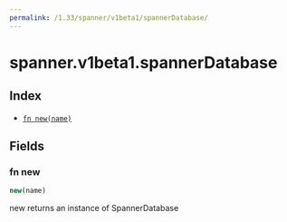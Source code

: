 ```yaml
---
permalink: /1.33/spanner/v1beta1/spannerDatabase/
---
```


# spanner.v1beta1.spannerDatabase



## Index

* [`fn new(name)`](#fn-new)

## Fields

### fn new

```ts
new(name)
```

new returns an instance of SpannerDatabase